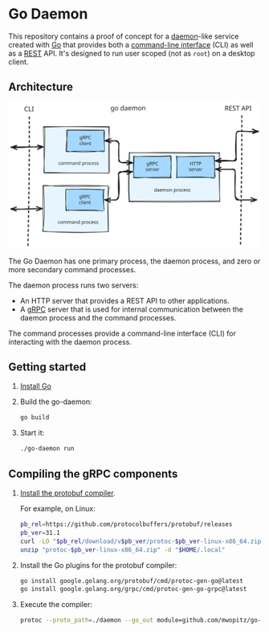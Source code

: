 # Go Daemon

This repository contains a proof of concept for a [daemon][daemon]-like service
created with [Go][go] that provides both a [command-line interface][cli] (CLI)
as well as a [REST][rest] API. It's designed to run user scoped (not as `root`)
on a desktop client.

[cli]: https://en.wikipedia.org/wiki/Command-line_interface
[daemon]: https://en.wikipedia.org/wiki/Daemon_(computing)
[go]: https://go.dev/
[rest]: https://en.wikipedia.org/wiki/REST

## Architecture

![Architecture diagram](docs/architecure.svg)

The Go Daemon has one primary process, the daemon process, and zero or more
secondary command processes.

The daemon process runs two servers:

* An HTTP server that provides a REST API to other applications.
* A [gRPC](https://grpc.io/) server that is used for internal communication
  between the daemon process and the command processes.

The command processes provide a command-line interface (CLI) for interacting
with the daemon process.

## Getting started

1.  [Install Go](https://go.dev/doc/install)
1.  Build the go-daemon:
    
    ```sh
    go build
    ```
1.  Start it:
    
    ```sh
    ./go-daemon run
    ```

## Compiling the gRPC components

1.  [Install the protobuf compiler](https://protobuf.dev/installation/).
    
    For example, on Linux:
    
    ```sh
    pb_rel=https://github.com/protocolbuffers/protobuf/releases
    pb_ver=31.1
    curl -LO "$pb_rel/download/v$pb_ver/protoc-$pb_ver-linux-x86_64.zip"
    unzip "protoc-$pb_ver-linux-x86_64.zip" -d "$HOME/.local"
    ```
1.  Install the Go plugins for the protobuf compiler:
    
    ```sh
    go install google.golang.org/protobuf/cmd/protoc-gen-go@latest
    go install google.golang.org/grpc/cmd/protoc-gen-go-grpc@latest
    ```
1.  Execute the compiler:
    
    ```sh
    protoc --proto_path=./daemon --go_out module=github.com/mwopitz/go-daemon:. --go-grpc_out module=github.com/mwopitz/go-daemon:. ./daemon/*.proto
    ```
